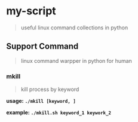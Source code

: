 # my-script

> useful linux command collections in python

## Support Command
> linux command warpper in python for human

### mkill 
>kill process by keyword

__usage: `./mkill [keyword, ]`__

__example: `./mkill.sh keyword_1 keywork_2`__



